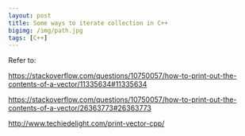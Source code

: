 ```yaml
---
layout: post
title: Some ways to iterate collection in C++
bigimg: /img/path.jpg
tags: [C++]
---
```


Refer to: 

https://stackoverflow.com/questions/10750057/how-to-print-out-the-contents-of-a-vector/11335634#11335634

https://stackoverflow.com/questions/10750057/how-to-print-out-the-contents-of-a-vector/26363773#26363773

http://www.techiedelight.com/print-vector-cpp/

